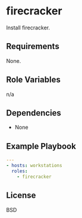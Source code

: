 # firecracker

Install firecracker.

## Requirements

None.

## Role Variables

n/a

## Dependencies

* None

## Example Playbook

```yml
---
- hosts: workstations
  roles:
    - firecracker
```

## License

BSD
